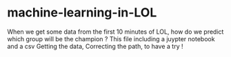 # machine-learning-in-LOL
When we get some data from the first 10 minutes of LOL, how do we predict which group will be the champion ?
This file including a juypter notebook and a csv
Getting the data, Correcting the path, to have a try !
